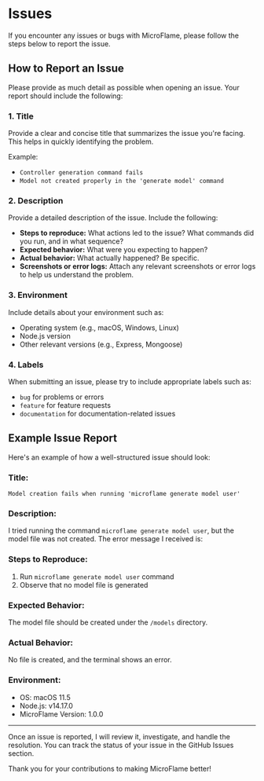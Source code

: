 # Issues

If you encounter any issues or bugs with MicroFlame, please follow the steps below to report the issue.

## How to Report an Issue

Please provide as much detail as possible when opening an issue. Your report should include the following:

### 1. **Title**

Provide a clear and concise title that summarizes the issue you're facing. This helps in quickly identifying the problem.

Example:

- `Controller generation command fails`
- `Model not created properly in the 'generate model' command`

### 2. **Description**

Provide a detailed description of the issue. Include the following:

- **Steps to reproduce:** What actions led to the issue? What commands did you run, and in what sequence?
- **Expected behavior:** What were you expecting to happen?
- **Actual behavior:** What actually happened? Be specific.
- **Screenshots or error logs:** Attach any relevant screenshots or error logs to help us understand the problem.

### 3. **Environment**

Include details about your environment such as:

- Operating system (e.g., macOS, Windows, Linux)
- Node.js version
- Other relevant versions (e.g., Express, Mongoose)

### 4. **Labels**

When submitting an issue, please try to include appropriate labels such as:

- `bug` for problems or errors
- `feature` for feature requests
- `documentation` for documentation-related issues

## Example Issue Report

Here's an example of how a well-structured issue should look:

### Title:

`Model creation fails when running 'microflame generate model user'`

### Description:

I tried running the command `microflame generate model user`, but the model file was not created. The error message I received is:

### Steps to Reproduce:

1. Run `microflame generate model user` command
2. Observe that no model file is generated

### Expected Behavior:

The model file should be created under the `/models` directory.

### Actual Behavior:

No file is created, and the terminal shows an error.

### Environment:

- OS: macOS 11.5
- Node.js: v14.17.0
- MicroFlame Version: 1.0.0

---

Once an issue is reported, I will review it, investigate, and handle the resolution. You can track the status of your issue in the GitHub Issues section.

Thank you for your contributions to making MicroFlame better!
